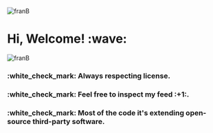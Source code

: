 <!--
**franbonafina/franbonafina** is a ✨ _special_ ✨ repository because its `README.md` (this file) appears on your GitHub profile.

Here are some ideas to get you started:

- 🔭 I’m currently working on ...
- 🌱 I’m currently learning ...
- 👯 I’m looking to collaborate on ...
- 🤔 I’m looking for help with ...
- 💬 Ask me about ...
- 📫 How to reach me: ...
- 😄 Pronouns: ...
- ⚡ Fun fact: ...
-->
<br/>
<p align="left"> <img src="https://komarev.com/ghpvc/?username=franbonafina" alt="franB" /></p>

<h1> Hi, Welcome! :wave:</h1>

<p align="left"> <img src="https://github-readme-stats.vercel.app/api?username=franbonafina&show_icons=true&theme=radical&&include_all_commits=true&count_private=true&&show_owner=true" alt="franB" /></p>

<h3><strong> :white_check_mark: Always respecting license. </strong></h3>
<h3><strong> :white_check_mark: Feel free to inspect my feed :+1:.</strong></h3>
<h3><strong> :white_check_mark: Most of the code it's extending open-source third-party software.</strong></h3>

<br/>

